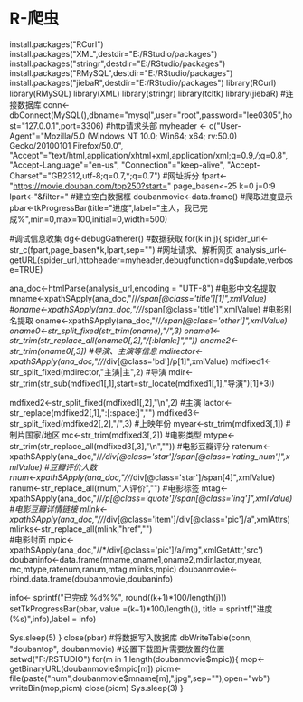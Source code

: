# R-爬虫

install.packages("RCurl")
install.packages("XML",destdir="E:/RStudio/packages")
install.packages("stringr",destdir="E:/RStudio/packages")
install.packages("RMySQL",destdir="E:/RStudio/packages")
install.packages("jiebaR",destdir="E:/RStudio/packages")
library(RCurl)
library(RMySQL)
library(XML)
library(stringr)
library(tcltk)
library(jiebaR)
#连接数据库
conn<-dbConnect(MySQL(),dbname="mysql",user="root",password="lee0305",host="127.0.0.1",port=3306)
#http请求头部
myheader <- c("User-Agent"="Mozilla/5.0 (Windows NT 10.0; Win64; x64; rv:50.0) Gecko/20100101 Firefox/50.0",
                  "Accept"="text/html,application/xhtml+xml,application/xml;q=0.9,*/*;q=0.8",
                  "Accept-Language"="en-us",
                  "Connection"="keep-alive",
                  "Accept-Charset"="GB2312,utf-8;q=0.7,*;q=0.7")
#网址拆分
fpart<-"https://movie.douban.com/top250?start="
page_basen<-25
k=0
j=0:9
lpart<-"&filter="
#建立空白数据框
doubanmovie<-data.frame()
#爬取进度显示
pbar<-tkProgressBar(title="进度",label="主人，我已完成%",min=0,max=100,initial=0,width=500)

#调试信息收集
dg<-debugGatherer()
#数据获取
for(k in j){
  spider_url<-str_c(fpart,page_basen*k,lpart,sep="")
  #网址请求、解析网页
  analysis_url<-getURL(spider_url,httpheader=myheader,debugfunction=dg$update,verbose=TRUE)
  
  ana_doc<-htmlParse(analysis_url,encoding = "UTF-8")
  #电影中文名提取
  mname<-xpathSApply(ana_doc,"//*/span[@class='title'][1]",xmlValue)
  #oname<-xpathSApply(ana_doc,"//*/span[@class='title']",xmlValue)
  #电影别名提取
  oname<-xpathSApply(ana_doc,"//*/span[@class='other']",xmlValue)
  oname0<-str_split_fixed(str_trim(oname),"/",3)
  oname1<-str_trim(str_replace_all(oname0[,2],"/[:blank:]",""))
  oname2<-str_trim(oname0[,3])
  #导演、主演等信息
  mdirector<-xpathSApply(ana_doc,"//*/div[@class='bd']/p[1]",xmlValue)
  mdfixed1<-str_split_fixed(mdirector,"主演|主",2)
  #导演
  mdir<-str_trim(str_sub(mdfixed1[,1],start=str_locate(mdfixed1[,1],"导演")[1]+3))
  
  mdfixed2<-str_split_fixed(mdfixed1[,2],"\n",2)
  #主演
  lactor<-str_replace(mdfixed2[,1],":[:space:]","")
  mdfixed3<-str_split_fixed(mdfixed2[,2],"/",3)
  #上映年份
  myear<-str_trim(mdfixed3[,1])
  #制片国家/地区
  mc<-str_trim(mdfixed3[,2])
  #电影类型
  mtype<-str_trim(str_replace_all(mdfixed3[,3],"\n",""))
  #电影豆瓣评分
  ratenum<-xpathSApply(ana_doc,"//*/div[@class='star']/span[@class='rating_num']",xmlValue)
  #豆瓣评价人数  
  rnum<-xpathSApply(ana_doc,"//*/div[@class='star']/span[4]",xmlValue)
  ranum<-str_replace_all(rnum,"人评价","")
  #电影标签
  mtag<-xpathSApply(ana_doc,"//*/p[@class='quote']/span[@class='inq']",xmlValue)
  #电影豆瓣详情链接
  mlink<-xpathSApply(ana_doc,"//*/div[@class='item']/div[@class='pic']/a",xmlAttrs)
  mlinks<-str_replace_all(mlink,"href","")  
  #电影封面
  mpic<-xpathSApply(ana_doc,"//*/div[@class='pic']/a/img",xmlGetAttr,'src')
  doubaninfo<-data.frame(mname,oname1,oname2,mdir,lactor,myear,
                         mc,mtype,ratenum,ranum,mtag,mlinks,mpic)
  doubanmovie<-rbind.data.frame(doubanmovie,doubaninfo)
  
  info<- sprintf("已完成 %d%%", round((k+1)*100/length(j)))  
  setTkProgressBar(pbar, value =(k+1)*100/length(j), title = sprintf("进度 (%s)",info),label = info)
  
  Sys.sleep(5)
}
close(pbar)
#将数据写入数据库
dbWriteTable(conn, "doubantop", doubanmovie)
#设置下载图片需要放置的位置
setwd("F:/RSTUDIO")
for(m in 1:length(doubanmovie$mpic)){
  mop<-getBinaryURL(doubanmovie$mpic[m])
  picm<-file(paste("num",doubanmovie$mname[m],".jpg",sep=""),open="wb")
  writeBin(mop,picm)
  close(picm)
  Sys.sleep(3)
}

